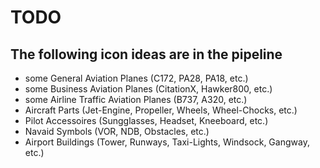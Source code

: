 # TODO

## The following icon ideas are in the pipeline
* some General Aviation Planes (C172, PA28, PA18, etc.)
* some Business Aviation Planes (CitationX, Hawker800, etc.)
* some Airline Traffic Aviation Planes (B737, A320, etc.)
* Aircraft Parts (Jet-Engine, Propeller, Wheels, Wheel-Chocks, etc.)
* Pilot Accessoires (Sungglasses, Headset, Kneeboard, etc.)
* Navaid Symbols (VOR, NDB, Obstacles, etc.)
* Airport Buildings (Tower, Runways, Taxi-Lights, Windsock, Gangway, etc.)